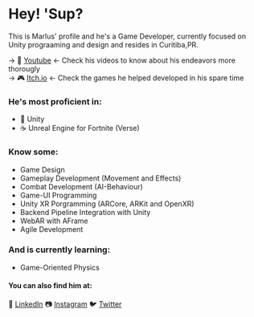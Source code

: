 # Hey! 'Sup?

This is Marlus' profile and he's a Game Developer, currently focused on Unity prograaming and design and resides in Curitiba,PR.

-> 🎥 [Youtube](https://www.youtube.com/@marlusviniciusGameDev) <- Check his videos to know about his endeavors more thorougly <br>
-> 🎮 [Itch.io](https://marlusvinicius.itch.io/) <- Check the games he helped developed in his spare time <br>

###  He's most proficient in:
 
 - :space_invader:  Unity 
 - :coffee: Unreal Engine for Fortnite (Verse)

### Know some:
 - Game Design
 - Gameplay Development (Movement and Effects)
 - Combat Development (AI-Behaviour)
 - Game-UI Programming
 - Unity XR Porgramming (ARCore, ARKit and OpenXR)
 - Backend Pipeline Integration with Unity
 - WebAR with AFrame
 - Agile Development

###  And is currently learning:

 - Game-Oriented Physics

#### You can also find him at:

:briefcase: [LinkedIn](https://www.linkedin.com/in/marlus-vinicius/)
:camera: [Instagram](https://www.instagram.com/mirlo10000/)
:bird: [Twitter](https://twitter.com/mirlusmarlus)

